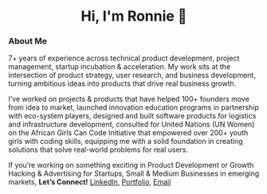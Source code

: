 <h1 align="center">Hi, I'm Ronnie 👋</h1>

### About Me

7+ years of experience across technical product development, project management, startup incubation & acceleration. My work sits at the intersection of product strategy, user research, and business development, turning ambitious ideas into products that drive real business growth. 

I’ve worked on projects & products that have helped 100+ founders move from idea to market, launched innovation education programs in partnership with eco-system players, designed and built software products for logistics and infrastructure development, consulted for United Nations (UN Women) on the African Girls Can Code Initiative that empowered over 200+ youth girls with coding skills, equipping me with a solid foundation in creating solutions that solve real-world problems for real users.

If you’re working on something exciting in Product Development or Growth Hacking & Advertising for Startups, Small & Medium Businesses in emerging markets, **Let’s Connect!** [LinkedIn](https://www.linkedin.com/in/ronnie-lutaro-b73240aa/), [Portfolio](https://ronnielutaro.com), [Email](mailto:ronnielutaro@outlook.com)
